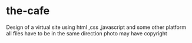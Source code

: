 # the-cafe
Design of a virtual site using html ,css ,javascript and some other platform
all files have to be in the same direction
photo may have copyright
